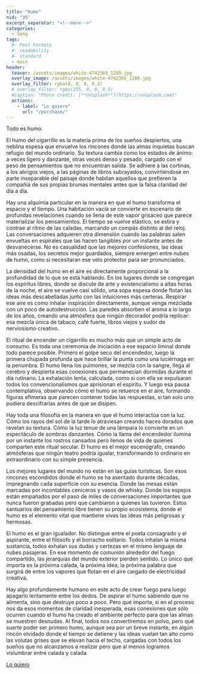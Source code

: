 ```yaml
---
title: "Humo"
nid: "35"
excerpt_separator: "<!--more-->"
categories:
  - Song
tags:
  #- Post Formats
  #- readability
  #- standard
  - main
header:
  teaser: /assets/images/white-4742365_1280.jpg
  overlay_image: /assets/images/white-4742365_1280.jpg
  overlay_filter: rgba(0, 0, 0, 0.2)
  # overlay_filter: rgba(255, 0, 0, 0.5)
  #caption: "Photo credit: [**Unsplash**](https://unsplash.com)"
  actions:
    - label: "Lo quiero"
      url: "/purchase/"
---
```


Todo es humo.

<!--more-->

El humo del cigarrillo es la materia prima de los sueños despiertos, una neblina espesa que envuelve los rincones donde las almas inquietas buscan refugio del mundo ordinario. Su textura cambia como los estados de ánimo: a veces ligero y danzante, otras veces denso y pesado, cargado con el peso de pensamientos que no encuentran salida. Se adhiere a las cortinas, a los abrigos viejos, a las páginas de libros subrayados, convirtiéndose en parte inseparable del paisaje donde habitan aquellos que prefieren la compañía de sus propias brumas mentales antes que la falsa claridad del día a día.

Hay una alquimia particular en la manera en que el humo transforma el espacio y el tiempo. Una habitación vacía se convierte en escenario de profundas revelaciones cuando se llena de este vapor grisáceo que parece materializar los pensamientos. El tiempo se vuelve elástico, se estira y contrae al ritmo de las caladas, marcando un compás distinto al del reloj. Las conversaciones adquieren otra dimensión cuando las palabras salen envueltas en espirales que las hacen tangibles por un instante antes de desvanecerse. No es casualidad que las mejores confesiones, las ideas más osadas, los secretos mejor guardados, siempre emergen entre nubes de humo, como si necesitaran ese velo protector para ser pronunciados.

La densidad del humo en el aire es directamente proporcional a la profundidad de lo que se está hablando. En los lugares donde se congregan los espíritus libres, donde se discute de arte y existencialismo a altas horas de la noche, el aire se vuelve casi sólido, una sopa espesa donde flotan las ideas más descabelladas junto con las intuiciones más certeras. Respirar ese aire es como inhalar inspiración directamente, aunque venga mezclada con un poco de autodestrucción. Las paredes absorben el aroma a lo largo de los años, creando una atmósfera que ningún decorador podría replicar: esa mezcla única de tabaco, café fuerte, libros viejos y sudor de nerviosismo creativo.

El ritual de encender un cigarrillo es mucho más que un simple acto de consumo. Es toda una ceremonia de iniciación a ese espacio liminal donde todo parece posible. Primero el golpe seco del encendedor, luego la primera chupada profunda que hace brillar la punta como una luciérnaga en la penumbra. El humo llena los pulmones, se mezcla con la sangre, llega al cerebro y despierta esas conexiones que permanecían dormidas durante el día rutinario. La exhalación lenta, calculada, como si con ella se expulsaran todos los convencionalismos que aprisionan el espíritu. Y luego esa pausa contemplativa, observando cómo el humo se retuerce en el aire, formando figuras efímeras que parecen contener todas las respuestas, si tan solo uno pudiera descifrarlas antes de que se disipen.

Hay toda una filosofía en la manera en que el humo interactúa con la luz. Cómo los rayos del sol de la tarde lo atraviesan creando haces dorados que revelan su textura. Cómo la luz tenue de una lámpara lo convierte en un espectáculo de sombras danzantes. Cómo la llama del encendedor ilumina por un instante los rostros cansados pero llenos de vida de quienes comparten este ritual secular. El humo es el mejor escenógrafo, creando atmósferas que ningún teatro podría igualar, transformando lo ordinario en extraordinario con su simple presencia.

Los mejores lugares del mundo no están en las guías turísticas. Son esos rincones escondidos donde el humo se ha asentado durante décadas, impregnando cada superficie con su esencia. Donde las mesas están marcadas por incontables ceniceros y vasos de whisky. Donde los espejos están empañados por el paso de miles de conversaciones importantes que nunca fueron grabadas pero que cambiaron a quienes las tuvieron. Estos santuarios del pensamiento libre tienen su propio ecosistema, donde el humo es el elemento vital que mantiene vivas las ideas más peligrosas y hermosas.

El humo es el gran igualador. No distingue entre el poeta consagrado y el aspirante, entre el filósofo y el borracho solitario. Todos inhalan la misma sustancia, todos exhalan sus dudas y certezas en el mismo lenguaje de nubes pasajeras. En ese momento de comunión alrededor del fuego compartido, las jerarquías del mundo exterior pierden sentido. Lo único que importa es la próxima calada, la próxima idea, la próxima palabra que surgirá de entre los vapores que flotan en el aire cargado de electricidad creativa.

Hay algo profundamente humano en este acto de crear fuego para luego apagarlo lentamente entre los dedos. De aspirar el humo sabiendo que no alimenta, sino que destruye poco a poco. Pero qué importa, si en el proceso nos da esos momentos de claridad inesperada, esas conexiones que sólo ocurren cuando el humo ha creado el ambiente perfecto para que las almas se muestren desnudas. Al final, todos nos convertiremos en polvo, pero qué suerte poder ser primero humo, aunque sea por un breve instante, en algún rincón olvidado donde el tiempo se detiene y las ideas vuelan tan alto como las volutas grises que se elevan hacia el techo, cargadas con todos los sueños que no alcanzamos a realizar pero que al menos logramos vislumbrar entre calada y calada.


[Lo quiero](../../purchase/)


